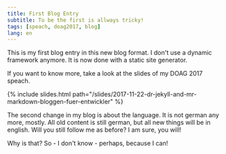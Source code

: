 ```yaml
---
title: First Blog Entry
subtitle: To be the first is allways tricky!
tags: [speach, doag2017, blog]
lang: en
---
```


This is my first blog entry in this new blog format. I don't use a dynamic framework anymore. It is now done with a static site generator.

If you want to know more, take a look at the slides of my DOAG 2017 speach.

{% include slides.html path="/slides/2017-11-22-dr-jekyll-and-mr-markdown-bloggen-fuer-entwickler" %}

The second change in my blog is about the language. It is not german any more, mostly. All old content is still german, but all new things will be in english. Will you still follow me as before? I am sure, you will!

Why is that? So - I don't know - perhaps, because I can!
